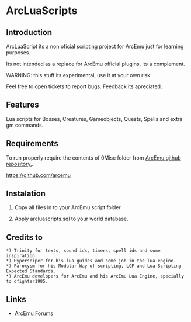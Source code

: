 # ArcLuaScripts

## Introduction

ArcLuaScript its a non oficial scripting project for ArcEmu just for learning purposes.

Its not intended as a replace for ArcEmu official plugins, its a complement.

WARNING: this stuff its experimental, use it at your own risk.

Feel free to open tickets to report bugs. Feedback its apreciated.


## Features

Lua scripts for Bosses, Creatures, Gameobjects, Quests, Spells and extra gm commands.


## Requirements

To run properly require the contents of 0Misc folder from [ArcEmu github repository.](https://github.com/arcemu).

https://github.com/arcemu


## Instalation

1. Copy all files in to your ArcEmu script folder.

2. Apply arcluascripts.sql to your world database.


## Credits to

	*) Trinity for texts, sound ids, timers, spell ids and some inspiration.
	*) Hypersniper for his lua guides and some job in the lua engine.
	*) Paroxysm for his Modular Way of scripting, LCF and Lua Scripting Expected Standards.
	*) ArcEmu developers for ArcEmu and his ArcEmu Lua Engine, specially to dfighter1985.

## Links

* [ArcEmu Forums](http://www.arcemu.org/forums/)

